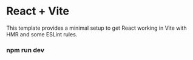 # React + Vite

This template provides a minimal setup to get React working in Vite with HMR and some ESLint rules.

### npm run dev
